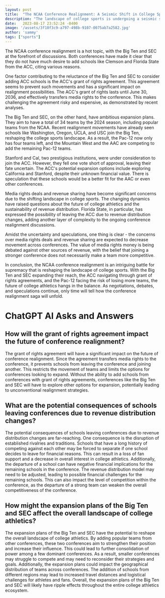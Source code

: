 ```yaml
---
layout: post
title:  "The NCAA Conference Realignment: A Seismic Shift in College Sports"
description: "The landscape of college sports is undergoing a seismic shift as conferences engage in a fierce battle for supremacy. Read on to learn about the factors influencing conference realignment and the potential impact on college athletics."
date:   2023-08-17 23:52:24 -0400
image: '/assets/3f10f3c9-a797-498b-9107-0075ab7a2582.jpg'
author: 'sammy'
tags: ["sports"]
---
```


The NCAA conference realignment is a hot topic, with the Big Ten and SEC at the forefront of discussions. Both conferences have made it clear that they do not have much desire to add schools like Clemson and Florida State from the ACC, citing various reasons.

One factor contributing to the reluctance of the Big Ten and SEC to consider adding ACC schools is the ACC's grant of rights agreement. This agreement seems to prevent such movements and has a significant impact on realignment possibilities. The ACC's grant of rights lasts until June 30, 2036, and effectively transfers media rights to the conference. This makes challenging the agreement risky and expensive, as demonstrated by recent analyses.

The Big Ten and SEC, on the other hand, have ambitious expansion plans. They aim to have a total of 34 teams by the 2024 season, including popular teams from the NCAA. Recent realignment movements have already seen schools like Washington, Oregon, UCLA, and USC join the Big Ten, reshaping the college sports landscape. As a result, the Pac-12 now only has four teams left, and the Mountain West and the AAC are competing to add the remaining Pac-12 teams.

Stanford and Cal, two prestigious institutions, were under consideration to join the ACC. However, they fell one vote short of approval, leaving their fate uncertain. The ACC's potential expansion options include exploring California and Stanford, despite their unknown financial value. There is speculation that these schools would be a better fit for the AAC or even other conferences.

Media rights deals and revenue sharing have become significant concerns due to the shifting landscape in college sports. The changing dynamics have raised questions about the future of college athletics and the sustainability of revenue distribution. Florida State, in particular, has expressed the possibility of leaving the ACC due to revenue distribution changes, adding another layer of complexity to the ongoing conference realignment discussions.

Amidst the uncertainty and speculations, one thing is clear - the concerns over media rights deals and revenue sharing are expected to decrease movement across conferences. The value of media rights money is being debated against other sources of revenue, with the belief that joining a stronger conference does not necessarily make a team more competitive.

In conclusion, the NCAA conference realignment is an intriguing battle for supremacy that is reshaping the landscape of college sports. With the Big Ten and SEC expanding their reach, the ACC navigating through grant of rights agreements, and the Pac-12 facing the risk of losing more teams, the future of college athletics hangs in the balance. As negotiations, debates, and speculations continue, only time will tell how the conference realignment saga will unfold.


# ChatGPT AI Asks and Answers
## How will the grant of rights agreement impact the future of conference realignment?
The grant of rights agreement will have a significant impact on the future of conference realignment. Since the agreement transfers media rights to the conference, it prevents schools from leaving the conference and joining another. This restricts the movement of teams and limits the options for conferences looking to expand. Without the ability to add schools from conferences with grant of rights agreements, conferences like the Big Ten and SEC will have to explore other options for expansion, potentially leading to unconventional realignment strategies.

## What are the potential consequences of schools leaving conferences due to revenue distribution changes?
The potential consequences of schools leaving conferences due to revenue distribution changes are far-reaching. One consequence is the disruption of established rivalries and traditions. Schools that have a long history of competing against each other may be forced to separate if one school decides to leave for financial reasons. This can result in a loss of fan support and a decrease in overall interest in college athletics. Additionally, the departure of a school can have negative financial implications for the remaining schools in the conference. The revenue distribution model may need to be adjusted, leading to possible financial challenges for the remaining schools. This can also impact the level of competition within the conference, as the departure of a strong team can weaken the overall competitiveness of the conference.

## How might the expansion plans of the Big Ten and SEC affect the overall landscape of college athletics?
The expansion plans of the Big Ten and SEC have the potential to reshape the overall landscape of college athletics. By adding popular teams from other conferences, these two conferences aim to strengthen their position and increase their influence. This could lead to further consolidation of power among a few dominant conferences. As a result, smaller conferences may struggle to compete and may need to reconsider their strategies and goals. Additionally, the expansion plans could impact the geographical distribution of teams across conferences. The addition of schools from different regions may lead to increased travel distances and logistical challenges for athletes and fans. Overall, the expansion plans of the Big Ten and SEC will likely have ripple effects throughout the entire college athletics ecosystem.


